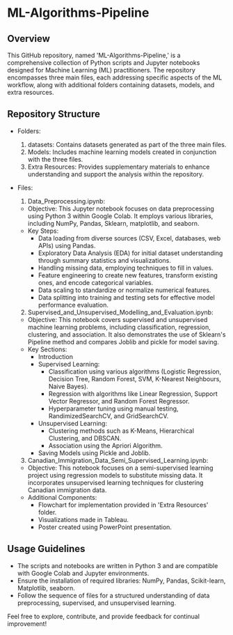 # ML-Algorithms-Pipeline

## Overview
This GitHub repository, named 'ML-Algorithms-Pipeline,' is a comprehensive collection of Python scripts and Jupyter notebooks designed for Machine Learning (ML) practitioners. The repository encompasses three main files, each addressing specific aspects of the ML workflow, along with additional folders containing datasets, models, and extra resources.

## Repository Structure
* Folders:

  1. datasets: Contains datasets generated as part of the three main files.
  2. Models: Includes machine learning models created in conjunction with the three files.
  3. Extra Resources: Provides supplementary materials to enhance understanding and support the analysis within the repository.

* Files:

  1. Data_Preprocessing.ipynb:
  
    * Objective: This Jupyter notebook focuses on data preprocessing using Python 3 within Google Colab. It employs various libraries, including NumPy, Pandas, Sklearn, matplotlib, and seaborn.
    * Key Steps:
      * Data loading from diverse sources (CSV, Excel, databases, web APIs) using Pandas.
      * Exploratory Data Analysis (EDA) for initial dataset understanding through summary statistics and visualizations.
      * Handling missing data, employing techniques to fill in values.
      * Feature engineering to create new features, transform existing ones, and encode categorical variables.
      * Data scaling to standardize or normalize numerical features.
      * Data splitting into training and testing sets for effective model performance evaluation.
  2. Supervised_and_Unsupervised_Modelling_and_Evaluation.ipynb:
  
    * Objective: This notebook covers supervised and unsupervised machine learning problems, including classification, regression, clustering, and association. It also demonstrates the use of Sklearn's Pipeline method and compares Joblib and pickle for model saving.
    * Key Sections:
      * Introduction
      * Supervised Learning:
        * Classification using various algorithms (Logistic Regression, Decision Tree, Random Forest, SVM, K-Nearest Neighbours, Naive Bayes).
        * Regression with algorithms like Linear Regression, Support Vector Regressor, and Random Forest Regressor.
        * Hyperparameter tuning using manual testing, RandimizedSearchCV, and GridSearchCV.
      * Unsupervised Learning:
        * Clustering methods such as K-Means, Hierarchical Clustering, and DBSCAN.
        * Association using the Apriori Algorithm.
      * Saving Models using Pickle and Joblib.
  3. Canadian_Immigration_Data_Semi_Supervised_Learning.ipynb:
  
    * Objective: This notebook focuses on a semi-supervised learning project using regression models to substitute missing data. It incorporates unsupervised learning techniques for clustering Canadian immigration data.
    * Additional Components:
      * Flowchart for implementation provided in 'Extra Resources' folder.
      * Visualizations made in Tableau.
      * Poster created using PowerPoint presentation.
## Usage Guidelines
  * The scripts and notebooks are written in Python 3 and are compatible with Google Colab and Jupyter environments.
  * Ensure the installation of required libraries: NumPy, Pandas, Scikit-learn, Matplotlib, seaborn.
  * Follow the sequence of files for a structured understanding of data preprocessing, supervised, and unsupervised learning.


Feel free to explore, contribute, and provide feedback for continual improvement!
